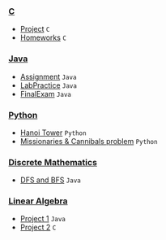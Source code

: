 ### [C](/1st%20Year%20(2020)/C)
- [Project](/1st%20Year%20(2020)/C/Project%20-%20영화관%20예매%20시스템(CLI)) `C`
- [Homeworks](/1st%20Year%20(2020)/C/Homeworks) `C`


### [Java](/1st%20Year%20(2020)/Java)
- [Assignment](/1st%20Year%20(2020)/Java/Assignment) `Java`
- [LabPractice](/1st%20Year%20(2020)/Java/LabPractice) `Java`
- [FinalExam](/1st%20Year%20(2020)/Java/FinalExam) `Java`

### [Python](/1st%20Year%20(2020)/Python)
- [Hanoi Tower](/1st%20Year%20(2020)/Python/Assign1-HanoiTower.py) `Python`
- [Missionaries & Cannibals problem](/1st%20Year%20(2020)/Python/Assign1-Missionaries%26Cannibals_Problem.py) `Python`

### [Discrete Mathematics](/1st%20Year%20(2020)/Discrete%20Mathematics/)
- [DFS and BFS](/1st%20Year%20(2020)/Discrete%20Mathematics/DFS%20and%20BFS) `Java`

### [Linear Algebra](/1st%20Year%20(2020)/Linear%20Algebra)
- [Project 1](/1st%20Year%20(2020)/Linear%20Algebra/Project1%20-%20DHWT%20and%20IDHWT) `Java`
- [Project 2](/1st%20Year%20(2020)/Linear%20Algebra/Project2%20-%20Eigenvalues%20and%20Eigenvectors) `C`
